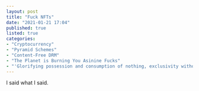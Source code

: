 ```yaml
---
layout: post
title: "Fuck NFTs"
date: "2021-01-21 17:04"
published: true
listed: true
categories:
- "Cryptocurrency"
- "Pyramid Schemes"
- "Content-Free DRM"
- "The Planet is Burning You Asinine Fucks"
- "'Glorifying possession and consumption of nothing, exclusivity without meaning, receipts over creation, resale over appreciation'"
---
```


I said what I said.
